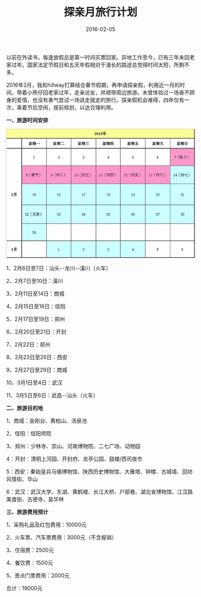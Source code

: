 ﻿---
title: "探亲月旅行计划"
date: 2016-02-05
categories: 
  - "travels"
  - "essay"
tags: 
  - "旅行"
---

以前在外读书，每逢放假总是第一时间买票回家。异地工作至今，已有三年未回老家过年。国家法定节假日和五天年假相对于漫长的路途总觉得时间太短，所剩不多。

2016年2月，我和hillway打算结合春节假期，再申请探亲假，利用近一月的时间，带着小熊仔回老家过年，走亲访友，并顺带周边旅游。未曾体验过一场奋不顾身的爱情，也没有勇气尝试一场说走就走的旅行。探亲假机会难得，四年仅有一次，乘着节后空闲，提前规划，以达合理利用。

**一、旅游时间安排**

![2016春节假期](/images/16041024603_8b91656413_z.jpg)

1、2月6日至7日：汕头--龙川--潢川（火车）

2、2月7日至10日：潢川

3、2月11日至14日：商城

4、2月15日至16日：信阳

5、2月17日至19日：郑州

6、2月20日至21日：开封

7、2月22日：郑州

8、2月23日至26日：西安

9、2月27日至29日：商城

10、3月1日至4日：武汉

11、3月5日至6日：武昌--汕头（火车）

**二、旅游目的地**

1、商城：金刚台、黄柏山、汤泉池

2、信阳：信阳师院

3、郑州：少林寺、崇山、河南博物院、二七广场、动物园

4：开封：清明上河园、开封府、龙亭公园、鼓楼/西司夜市

5：西安：秦始皇兵马俑博物馆、陕西历史博物馆、大雁塔、钟楼、古城墙、回坊风情街、华山

6：武汉：武汉大学、东湖、黄鹤楼、长江大桥、户部巷、湖北省博物馆、江汉路美食街、古德寺、昙华林

**三、旅游费用预计**

1、采购礼品及红包费用：10000元

2、火车票、汽车票费用：3000元（不含报销）

3、住宿费：2500元

4、餐饮费：1500元

5、景点门票费用：2000元

合计：19000元
